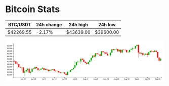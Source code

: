 # Bitcoin Stats

BTC/USDT|24h change|24h high|24h low|
|---|---|---|---|
|$42269.55|-2.17%|$43639.00|$39600.00|

<img src="./chart.svg">
